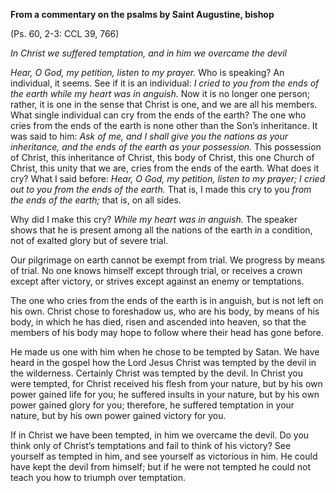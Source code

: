 

**From a commentary on the psalms by Saint Augustine, bishop**

(Ps. 60, 2-3: CCL 39, 766)

_In Christ we suffered temptation, and in him we overcame the devil_

_Hear, O God, my petition, listen to my prayer._ Who is speaking? An individual, it seems. See if it is an individual: _I cried to you from the ends of the earth while my heart was in anguish._ Now it is no longer one person; rather, it is one in the sense that Christ is one, and we are all his members. What single individual can cry from the ends of the earth? The one who cries from the ends of the earth is none other than the Son’s inheritance. It was said to him: _Ask of me, and I shall give you the nations as your inheritance, and the ends of the earth as your possession._ This possession of Christ, this inheritance of Christ, this body of Christ, this one Church of Christ, this unity that we are, cries from the ends of the earth. What does it cry? What I said before: _Hear, O God, my petition, listen to my prayer; I cried out to you from the ends of the earth._ That is, I made this cry to you _from the ends of the earth;_ that is, on all sides.

Why did I make this cry? _While my heart was in anguish._ The speaker shows that he is present among all the nations of the earth in a condition, not of exalted glory but of severe trial.

Our pilgrimage on earth cannot be exempt from trial. We progress by means of trial. No one knows himself except through trial, or receives a crown except after victory, or strives except against an enemy or temptations.

The one who cries from the ends of the earth is in anguish, but is not left on his own. Christ chose to foreshadow us, who are his body, by means of his body, in which he has died, risen and ascended into heaven, so that the members of his body may hope to follow where their head has gone before.

He made us one with him when he chose to be tempted by Satan. We have heard in the gospel how the Lord Jesus Christ was tempted by the devil in the wilderness. Certainly Christ was tempted by the devil. In Christ you were tempted, for Christ received his flesh from your nature, but by his own power gained life for you; he suffered insults in your nature, but by his own power gained glory for you; therefore, he suffered temptation in your nature, but by his own power gained victory for you.

If in Christ we have been tempted, in him we overcame the devil. Do you think only of Christ’s temptations and fail to think of his victory? See yourself as tempted in him, and see yourself as victorious in him. He could have kept the devil from himself; but if he were not tempted he could not teach you how to triumph over temptation.

